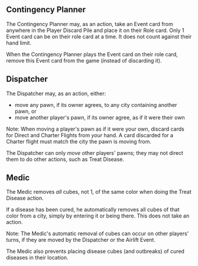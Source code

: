 ## Contingency Planner

The Contingency Planner may, as an action, take an Event card from anywhere in the Player Discard Pile and place it on their Role card. Only 1 Event card can be on their role card at a time. It does not count against their hand limit.

When the Contingency Planner plays the Event card on their role card, remove this Event card from the game (instead of discarding it).

## Dispatcher

The Dispatcher may, as an action, either:
- move any pawn, if its owner agrees, to any city containing another pawn, or
- move another player's pawn, if its owner agree, as if it were their own

Note: When moving a player's pawn as if it were your own, discard cards for Direct and Charter Flights from _your_ hand. A card discarded for a Charter flight must match the city the pawn is moving from.

The Dispatcher can only _move_ other players' pawns; they may not direct them to do other actions, such as Treat Disease.

## Medic

The Medic removes _all_ cubes, not 1, of the same color when doing the Treat Disease action.

If a disease has been cured, he automatically removes all cubes of that color from a city, simply by entering it or being there. This does not take an action.

Note: The Medic's automatic removal of cubes can occur on other players' turns, if they are moved by the Dispatcher or the Airlift Event.

The Medic also prevents placing disease cubes (and outbreaks) of cured diseases in their location.
